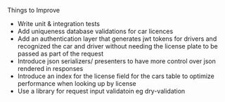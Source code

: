 Things to Improve
- Write unit & integration tests
- Add uniqueness database validations for car licences
- Add an authentication layer that generates jwt tokens for drivers and recognized the car and driver 
  without needing the license plate to be passed as part of the request
- Introduce json serializers/ presenters to have more control over json rendered in responses
- Introduce an index for the license field for the cars table to optimize performance when looking up by license
- Use a library for request input validatoin eg dry-validation